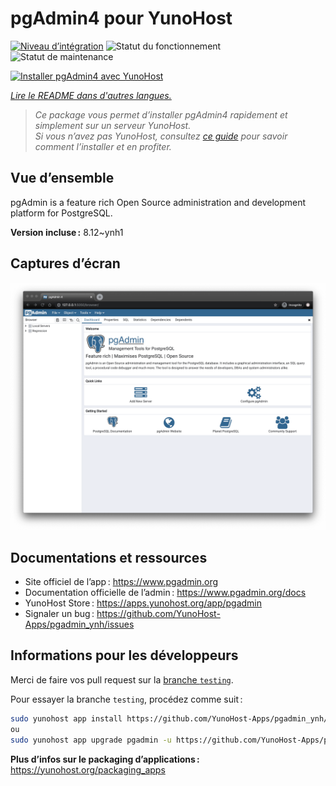 <!--
Nota bene : ce README est automatiquement généré par <https://github.com/YunoHost/apps/tree/master/tools/readme_generator>
Il NE doit PAS être modifié à la main.
-->

# pgAdmin4 pour YunoHost

[![Niveau d’intégration](https://dash.yunohost.org/integration/pgadmin.svg)](https://ci-apps.yunohost.org/ci/apps/pgadmin/) ![Statut du fonctionnement](https://ci-apps.yunohost.org/ci/badges/pgadmin.status.svg) ![Statut de maintenance](https://ci-apps.yunohost.org/ci/badges/pgadmin.maintain.svg)

[![Installer pgAdmin4 avec YunoHost](https://install-app.yunohost.org/install-with-yunohost.svg)](https://install-app.yunohost.org/?app=pgadmin)

*[Lire le README dans d'autres langues.](./ALL_README.md)*

> *Ce package vous permet d’installer pgAdmin4 rapidement et simplement sur un serveur YunoHost.*  
> *Si vous n’avez pas YunoHost, consultez [ce guide](https://yunohost.org/install) pour savoir comment l’installer et en profiter.*

## Vue d’ensemble

pgAdmin is a feature rich Open Source administration and development platform for PostgreSQL.


**Version incluse :** 8.12~ynh1

## Captures d’écran

![Capture d’écran de pgAdmin4](./doc/screenshots/pgadmin4-welcome-light.png)

## Documentations et ressources

- Site officiel de l’app : <https://www.pgadmin.org>
- Documentation officielle de l’admin : <https://www.pgadmin.org/docs>
- YunoHost Store : <https://apps.yunohost.org/app/pgadmin>
- Signaler un bug : <https://github.com/YunoHost-Apps/pgadmin_ynh/issues>

## Informations pour les développeurs

Merci de faire vos pull request sur la [branche `testing`](https://github.com/YunoHost-Apps/pgadmin_ynh/tree/testing).

Pour essayer la branche `testing`, procédez comme suit :

```bash
sudo yunohost app install https://github.com/YunoHost-Apps/pgadmin_ynh/tree/testing --debug
ou
sudo yunohost app upgrade pgadmin -u https://github.com/YunoHost-Apps/pgadmin_ynh/tree/testing --debug
```

**Plus d’infos sur le packaging d’applications :** <https://yunohost.org/packaging_apps>
